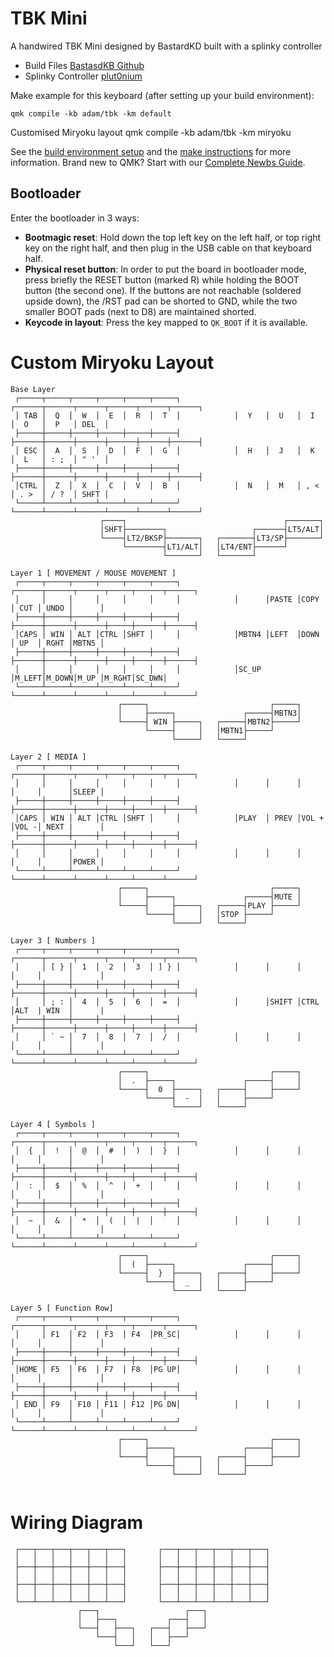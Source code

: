 # TBK Mini

A handwired TBK Mini designed by BastardKD built with a splinky controller

* Build Files [BastasdKB Github](https://github.com/Bastardkb/TBK-Mini)
* Splinky Controller [plut0nium](https://github.com/plut0nium/0xB2)

Make example for this keyboard (after setting up your build environment):

    qmk compile -kb adam/tbk -km default

Customised Miryoku layout
    qmk compile -kb adam/tbk -km miryoku

See the [build environment setup](https://docs.qmk.fm/#/getting_started_build_tools) and the [make instructions](https://docs.qmk.fm/#/getting_started_make_guide) for more information. Brand new to QMK? Start with our [Complete Newbs Guide](https://docs.qmk.fm/#/newbs).

## Bootloader

Enter the bootloader in 3 ways:

* **Bootmagic reset**: Hold down the top left key on the left half, or top right key on the right half, and then plug in the USB cable on that keyboard half.
* **Physical reset button**: In order to put the board in bootloader mode, press briefly the RESET button (marked R) while holding the BOOT button (the second one). If the buttons are not reachable (soldered upside down), the /RST pad can be shorted to GND, while the two smaller BOOT pads (next to D8) are maintained shorted.
* **Keycode in layout**: Press the key mapped to `QK_BOOT` if it is available.


# Custom Miryoku Layout 
```
Base Layer
 ┌─────┬─────┬─────┬─────┬─────┬─────┐            ┌──────┬──────┬──────┬──────┬──────┬──────┐
 │ TAB │  Q  │  W  │  E  │  R  │  T  │            │  Y   │  U   │  I   │  O   │  P   │ DEL  │
 ├─────┼─────┼─────┼─────┼─────┼─────┤            ├──────┼──────┼──────┼──────┼──────┼──────┤
 │ ESC │  A  │  S  │  D  │  F  │  G  │            │  H   │  J   │  K   │  L   │ : ;  │ " '  │
 ├─────┼─────┼─────┼─────┼─────┼─────┤            ├──────┼──────┼──────┼──────┼──────┼──────┤
 │CTRL │  Z  │  X  │  C  │  V  │  B  │            │  N   │  M   │ , <  │ . >  │ / ?  │ SHFT │
 └─────┴─────┴─────┴─────┴─────┴─────┘            └──────┴──────┴──────┴──────┴──────┴──────┘
                    ┌────┐                                   ┌───────┐
                    │SHFT├────────┐                   ┌──────┤LT5/ALT│
                    └────┤LT2/BKSP├───────┐   ┌───────┤LT3/SP├───────┘
                         └────────┤LT1/ALT│   │LT4/ENT├──────┘
                                  └───────┘   └───────┘

Layer 1 [ MOVEMENT / MOUSE MOVEMENT ]
 ┌─────┬─────┬─────┬─────┬─────┬─────┐            ┌──────┬──────┬──────┬─────┬──────┬──────┐
 │     │     │     │     │     │     │            │      │PASTE │COPY  │ CUT │ UNDO │      │
 ├─────┼─────┼─────┼─────┼─────┼─────┤            ├──────┼──────┼──────┼─────┼──────┼──────┤
 │CAPS │ WIN │ ALT │CTRL │SHFT │     │            │MBTN4 │LEFT  │DOWN  │ UP  │ RGHT │MBTN5 │
 ├─────┼─────┼─────┼─────┼─────┼─────┤            ├──────┼──────┼──────┼─────┼──────┼──────┤
 │     │     │     │     │     │     │            │SC_UP │M_LEFT│M_DOWN│M_UP │M_RGHT│SC_DWN│
 └─────┴─────┴─────┴─────┴─────┴─────┘            └──────┴──────┴──────┴─────┴──────┴──────┘
                        ┌─────┐                           ┌─────┐
                        │     ├─────┐               ┌─────┤MBTN3│
                        └─────┤ WIN ├─────┐   ┌─────┤MBTN2├─────┘
                              └─────┤     │   │MBTN1├─────┘
                                    └─────┘   └─────┘

Layer 2 [ MEDIA ]
 ┌─────┬─────┬─────┬─────┬─────┬─────┐            ┌──────┬──────┬──────┬─────┬──────┬──────┐
 │     │     │     │     │     │     │            │      │      │      │     │      │SLEEP │
 ├─────┼─────┼─────┼─────┼─────┼─────┤            ├──────┼──────┼──────┼─────┼──────┼──────┤
 │CAPS │ WIN │ ALT │CTRL │SHFT │     │            │PLAY  │ PREV │VOL + │VOL -│ NEXT |      │
 ├─────┼─────┼─────┼─────┼─────┼─────┤            ├──────┼──────┼──────┼─────┼──────┼──────┤
 │     │     │     │     │     │     │            │      │      │      │     │      │POWER │
 └─────┴─────┴─────┴─────┴─────┴─────┘            └──────┴──────┴──────┴─────┴──────┴──────┘
                        ┌─────┐                           ┌─────┐
                        │     ├─────┐               ┌─────┤MUTE │
                        └─────┤     ├─────┐   ┌─────┤PLAY ├─────┘
                              └─────┤     │   │STOP ├─────┘
                                    └─────┘   └─────┘

Layer 3 [ Numbers ]
 ┌─────┬─────┬─────┬─────┬─────┬─────┐            ┌──────┬──────┬──────┬─────┬──────┬──────┐
 │     │ [ } │  1  │  2  │  3  │ ] } │            │      │      │      │     │      │      │
 ├─────┼─────┼─────┼─────┼─────┼─────┤            ├──────┼──────┼──────┼─────┼──────┼──────┤
 │     │ ; : │  4  │  5  │  6  │  =  │            │      │SHIFT │CTRL  │ALT  | WIN  │      |
 ├─────┼─────┼─────┼─────┼─────┼─────┤            ├──────┼──────┼──────┼─────┼──────┼──────┤
 │     │ ` ~ │  7  │  8  │  7  │  /  │            │      │      │      │     │      │      │
 └─────┴─────┴─────┴─────┴─────┴─────┘            └──────┴──────┴──────┴─────┴──────┴──────┘
                        ┌─────┐                           ┌─────┐
                        │  .  ├─────┐               ┌─────┤     │
                        └─────┤  0  ├─────┐   ┌─────┤     ├─────┘
                              └─────┤  -  │   │     ├─────┘
                                    └─────┘   └─────┘

Layer 4 [ Symbols ]
 ┌─────┬─────┬─────┬─────┬─────┬─────┐            ┌──────┬──────┬──────┬─────┬──────┬──────┐
 │  {  │  !  │  @  │  #  │  )  │  }  │            │      │      │      │     │      │      │
 ├─────┼─────┼─────┼─────┼─────┼─────┤            ├──────┼──────┼──────┼─────┼──────┼──────┤
 │  :  │  $  │  %  │  ^  │  +  │     │            │      │      │      │     │      │      │
 ├─────┼─────┼─────┼─────┼─────┼─────┤            ├──────┼──────┼──────┼─────┼──────┼──────┤
 │  ~  │  &  │  *  │  (  │  |  │     │            │      │      │      │     │      │      │
 └─────┴─────┴─────┴─────┴─────┴─────┘            └──────┴──────┴──────┴─────┴──────┴──────┘
                        ┌─────┐                           ┌─────┐
                        │  (  ├─────┐               ┌─────┤     │
                        └─────┤  }  ├─────┐   ┌─────┤     ├─────┘
                              └─────┤  _  │   │     ├─────┘
                                    └─────┘   └─────┘

Layer 5 [ Function Row]
 ┌─────┬─────┬─────┬─────┬─────┬─────┐            ┌──────┬──────┬──────┬─────┬──────┬──────┐
 │     │ F1  │ F2  │ F3  │ F4  │PR_SC│            │      │      │      │     │      │      │
 ├─────┼─────┼─────┼─────┼─────┼─────┤            ├──────┼──────┼──────┼─────┼──────┼──────┤
 │HOME │ F5  │ F6  │ F7  │ F8  │PG UP│            │      │      │      │     │      │      │
 ├─────┼─────┼─────┼─────┼─────┼─────┤            ├──────┼──────┼──────┼─────┼──────┼──────┤
 │ END │ F9  │ F10 │ F11 │ F12 │PG DN│            │      │      │      │     │      │      │
 └─────┴─────┴─────┴─────┴─────┴─────┘            └──────┴──────┴──────┴─────┴──────┴──────┘
                        ┌─────┐                           ┌─────┐
                        │     ├─────┐               ┌─────┤     │
                        └─────┤     ├─────┐   ┌─────┤     ├─────┘
                              └─────┤     │   │     ├─────┘
                                    └─────┘   └─────┘


```


# Wiring Diagram 
```
 ┌───┬───┬───┬───┬───┬───┐       ┌───┬───┬───┬───┬───┬───┐
 │   │   │   │   │   │   │       │   │   │   │   │   │   │
 ├───┼───┼───┼───┼───┼───┤       ├───┼───┼───┼───┼───┼───┤
 │   │   │   │   │   │   │       │   │   │   │   │   │   │
 ├───┼───┼───┼───┼───┼───┤       ├───┼───┼───┼───┼───┼───┤
 │   │   │   │   │   │   │       │   │   │   │   │   │   │
 └───┴───┴───┴───┴───┴───┘       └───┴───┴───┴───┴───┴───┘
               ┌───┐                   ┌───┐
               │   ├───┐           ┌───┤   │
               └───┤   ├───┐   ┌───┤   ├───┘
                   └───┤   │   │   ├───┘
                       └───┘   └───┘
```
